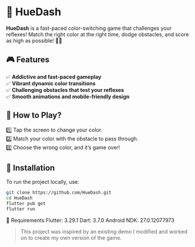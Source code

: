 # 🌈 HueDash  

**HueDash** is a fast-paced color-switching game that challenges your reflexes! Match the right color at the right time, dodge obstacles, and score as high as possible! 🚀🎨  

## 🎮 Features  
✅ **Addictive and fast-paced gameplay**  
✅ **Vibrant dynamic color transitions**  
✅ **Challenging obstacles that test your reflexes**  
✅ **Smooth animations and mobile-friendly design**  

## 📲 How to Play?  
1️⃣ Tap the screen to change your color.  
2️⃣ Match your color with the obstacle to pass through.  
3️⃣ Choose the wrong color, and it’s game over!  

## 🚀 Installation  
To run the project locally, use:  
```sh
git clone https://github.com/HueDash.git
cd HueDash
flutter pub get
flutter run   
 ```

🔧 Requirements
Flutter: 3.29.1
Dart: 3.7.0
Android NDK: 27.0.12077973


> This project was inspired by an existing demo I modified and worked on to create my own version of the game.

